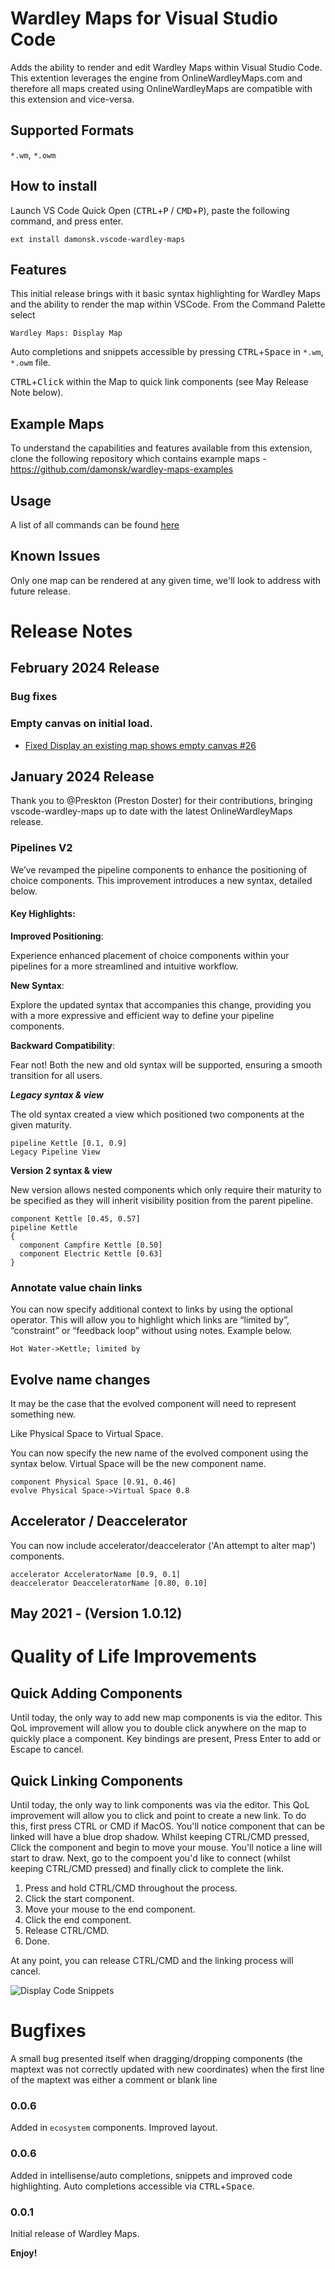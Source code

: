 # Wardley Maps for Visual Studio Code

Adds the ability to render and edit Wardley Maps within Visual Studio Code.  This extention leverages the engine from OnlineWardleyMaps.com and therefore all maps created using OnlineWardleyMaps are compatible with this extension and vice-versa.

## Supported Formats

`*.wm`, `*.owm`

## How to install

Launch VS Code Quick Open (<kbd>CTRL</kbd>+<kbd>P</kbd> / <kbd>CMD</kbd>+<kbd>P</kbd>), paste the following command, and press enter.

`ext install damonsk.vscode-wardley-maps`

## Features

This initial release brings with it basic syntax highlighting for Wardley Maps and the ability to render the map within VSCode.  From the Command Palette select 

`Wardley Maps: Display Map`

Auto completions and snippets accessible by pressing <kbd>CTRL</kbd>+<kbd>Space</kbd>
 in `*.wm`, `*.owm` file. 

 <kbd>CTRL</kbd>+<kbd>Click</kbd> within the Map to quick link components (see May Release Note below).

## Example Maps

To understand the capabilities and features available from this extension, clone the following repository which contains example maps - <https://github.com/damonsk/wardley-maps-examples>

## Usage
A list of all commands can be found [here](./usage.md)

## Known Issues

Only one map can be rendered at any given time, we'll look to address with future release.

# Release Notes

## February 2024 Release 

### Bug fixes

### Empty canvas on initial load.
- [Fixed Display an existing map shows empty canvas #26](https://github.com/damonsk/vscode-wardley-maps/issues/26)

## January 2024 Release

Thank you to @Preskton (Preston Doster) for their contributions, bringing vscode-wardley-maps up to date with the latest OnlineWardleyMaps release.

### Pipelines V2

We’ve revamped the pipeline components to enhance the positioning of choice components. This improvement introduces a new syntax, detailed below.

#### Key Highlights:

**Improved Positioning**:

Experience enhanced placement of choice components within your pipelines for a more streamlined and intuitive workflow.

**New Syntax**:

Explore the updated syntax that accompanies this change, providing you with a more expressive and efficient way to define your pipeline components.

**Backward Compatibility**:

Fear not! Both the new and old syntax will be supported, ensuring a smooth transition for all users.

***Legacy syntax & view***

The old syntax created a view which positioned two components at the given maturity.

```
pipeline Kettle [0.1, 0.9]
Legacy Pipeline View
```

**Version 2 syntax & view**

New version allows nested components which only require their maturity to be specified as they will inherit visibility position from the parent pipeline.

```
component Kettle [0.45, 0.57]
pipeline Kettle
{
  component Campfire Kettle [0.50]
  component Electric Kettle [0.63]
}
```

### Annotate value chain links

You can now specify additional context to links by using the optional operator. This will allow you to highlight which links are “limited by”, “constraint” or “feedback loop” without using notes. Example below.

```
Hot Water->Kettle; limited by 
```

## Evolve name changes

It may be the case that the evolved component will need to represent something new.

Like Physical Space to Virtual Space.

You can now specify the new name of the evolved component using the syntax below. Virtual Space will be the new component name.

```
component Physical Space [0.91, 0.46]
evolve Physical Space->Virtual Space 0.8
```

## Accelerator / Deaccelerator

You can now include accelerator/deaccelerator ('An attempt to alter map') components.

```
accelerator AcceleratorName [0.9, 0.1]
deaccelerator DeacceleratorName [0.80, 0.10]
```

## May 2021 - (Version 1.0.12)

# Quality of Life Improvements

## Quick Adding Components 

Until today, the only way to add new map components is via the editor.  This QoL improvement will allow you to double click anywhere on the map to quickly place a component.  Key bindings are present, Press Enter to add or Escape to cancel.

## Quick Linking Components

Until today, the only way to link components was via the editor.  This QoL improvement will allow you to click and point to create a new link.  To do this, first press CTRL or CMD if MacOS.  You'll notice component that can be linked will have a blue drop shadow.  Whilst keeping CTRL/CMD pressed, Click the component and begin to move your mouse.  You'll notice a line will start to draw.  Next, go to the compoent you'd like to connect (whilst keeping CTRL/CMD pressed) and finally click to complete the link.

1. Press and hold CTRL/CMD throughout the process.
2. Click the start component.
3. Move your mouse to the end component.
4. Click the end component.
5. Release CTRL/CMD.
6. Done.

At any point, you can release CTRL/CMD and the linking process will cancel.

![Display Code Snippets](https://docs.onlinewardleymaps.com/assets/qol-may-2021.gif)

# Bugfixes

A small bug presented itself when dragging/dropping components (the maptext was not correctly updated with new coordinates) when the first line of the maptext was either a comment or blank line

### 0.0.6

Added in `ecosystem` components. Improved layout.

### 0.0.6

Added in intellisense/auto completions, snippets and improved code highlighting.  Auto completions accessible via <kbd>CTRL</kbd>+<kbd>Space</kbd>.

### 0.0.1

Initial release of Wardley Maps.

**Enjoy!**